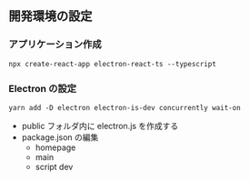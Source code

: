 ## 開発環境の設定

### アプリケーション作成

```shell script
npx create-react-app electron-react-ts --typescript
```

### Electron の設定

```shell script
yarn add -D electron electron-is-dev concurrently wait-on
```

- public フォルダ内に electron.js を作成する
- package.json の編集
  - homepage
  - main
  - script dev
